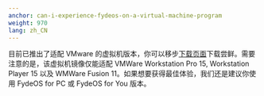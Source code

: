 ```yaml
---
anchor: can-i-experience-fydeos-on-a-virtual-machine-program
weight: 970
lang: zh_CN
---
```

目前已推出了适配 VMware 的虚拟机版本，你可以移步[下载页面](https://fydeos.com/download/)下载尝鲜。需要注意的是，该虚拟机镜像仅能适配 VMWare Workstation Pro 15, Workstation Player 15 以及 WMWare Fusion 11。如果想要获得最佳体验，我们还是建议你使用 FydeOS for PC 或 FydeOS for You 版本。
